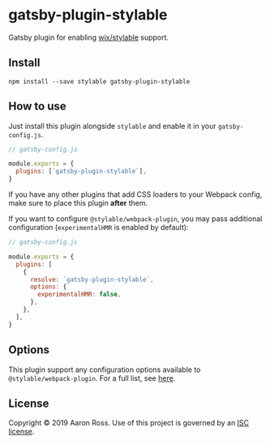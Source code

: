 # gatsby-plugin-stylable

Gatsby plugin for enabling [wix/stylable](https://github.com/wix/stylable) support.

## Install

```
npm install --save stylable gatsby-plugin-stylable
```

## How to use

Just install this plugin alongside `stylable` and enable it in your `gatsby-config.js`.

```js
// gatsby-config.js

module.exports = {
  plugins: [`gatsby-plugin-stylable`],
}
```

If you have any other plugins that add CSS loaders to your Webpack config, make sure to place this plugin **after** them.

If you want to configure `@stylable/webpack-plugin`, you may pass additional configuration (`experimentalHMR` is enabled by default):

```js
// gatsby-config.js

module.exports = {
  plugins: [
    {
      resolve: `gatsby-plugin-stylable`,
      options: {
        experimentalHMR: false,
      },
    },
  ],
}
```

## Options

This plugin support any configuration options available to `@stylable/webpack-plugin`. For a full list, see [here](https://github.com/wix/stylable/tree/master/packages/webpack-plugin#plugin-configuration-options).

## License

Copyright &copy; 2019 Aaron Ross. Use of this project is governed by an [ISC license](LICENSE).
